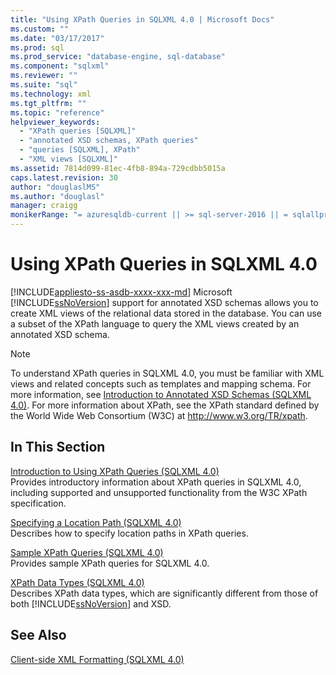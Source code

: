 ```yaml
---
title: "Using XPath Queries in SQLXML 4.0 | Microsoft Docs"
ms.custom: ""
ms.date: "03/17/2017"
ms.prod: sql
ms.prod_service: "database-engine, sql-database"
ms.component: "sqlxml"
ms.reviewer: ""
ms.suite: "sql"
ms.technology: xml
ms.tgt_pltfrm: ""
ms.topic: "reference"
helpviewer_keywords: 
  - "XPath queries [SQLXML]"
  - "annotated XSD schemas, XPath queries"
  - "queries [SQLXML], XPath"
  - "XML views [SQLXML]"
ms.assetid: 7814d099-81ec-4fb8-894a-729cdbb5015a
caps.latest.revision: 30
author: "douglaslMS"
ms.author: "douglasl"
manager: craigg
monikerRange: "= azuresqldb-current || >= sql-server-2016 || = sqlallproducts-allversions"
---
```

# Using XPath Queries in SQLXML 4.0
[!INCLUDE[appliesto-ss-asdb-xxxx-xxx-md](../../includes/appliesto-ss-asdb-xxxx-xxx-md.md)]
  Microsoft [!INCLUDE[ssNoVersion](../../includes/ssnoversion-md.md)] support for annotated XSD schemas allows you to create XML views of the relational data stored in the database. You can use a subset of the XPath language to query the XML views created by an annotated XSD schema.  
  
> [!NOTE]  
>  To understand XPath queries in SQLXML 4.0, you must be familiar with XML views and related concepts such as templates and mapping schema. For more information, see [Introduction to Annotated XSD Schemas &#40;SQLXML 4.0&#41;](../../relational-databases/sqlxml/annotated-xsd-schemas/introduction-to-annotated-xsd-schemas-sqlxml-4-0.md). For more information about XPath, see the XPath standard defined by the World Wide Web Consortium (W3C) at http://www.w3.org/TR/xpath.  
  
## In This Section  
 [Introduction to Using XPath Queries &#40;SQLXML 4.0&#41;](../../relational-databases/sqlxml-annotated-xsd-schemas-xpath-queries/introduction-to-using-xpath-queries-sqlxml-4-0.md)  
 Provides introductory information about XPath queries in SQLXML 4.0, including supported and unsupported functionality from the W3C XPath specification.  
  
 [Specifying a Location Path &#40;SQLXML 4.0&#41;](../../relational-databases/sqlxml-annotated-xsd-schemas-xpath-queries/location-path/specifying-a-location-path-sqlxml-4-0.md)  
 Describes how to specify location paths in XPath queries.  
  
 [Sample XPath Queries &#40;SQLXML 4.0&#41;](../../relational-databases/sqlxml-annotated-xsd-schemas-xpath-queries/samples/sample-xpath-queries-sqlxml-4-0.md)  
 Provides sample XPath queries for SQLXML 4.0.  
  
 [XPath Data Types &#40;SQLXML 4.0&#41;](../../relational-databases/sqlxml-annotated-xsd-schemas-xpath-queries/xpath-data-types-sqlxml-4-0.md)  
 Describes XPath data types, which are significantly different from those of both [!INCLUDE[ssNoVersion](../../includes/ssnoversion-md.md)] and XSD.  
  
## See Also  
 [Client-side XML Formatting &#40;SQLXML 4.0&#41;](../../relational-databases/sqlxml/formatting/client-side-xml-formatting-sqlxml-4-0.md)  
  
  
